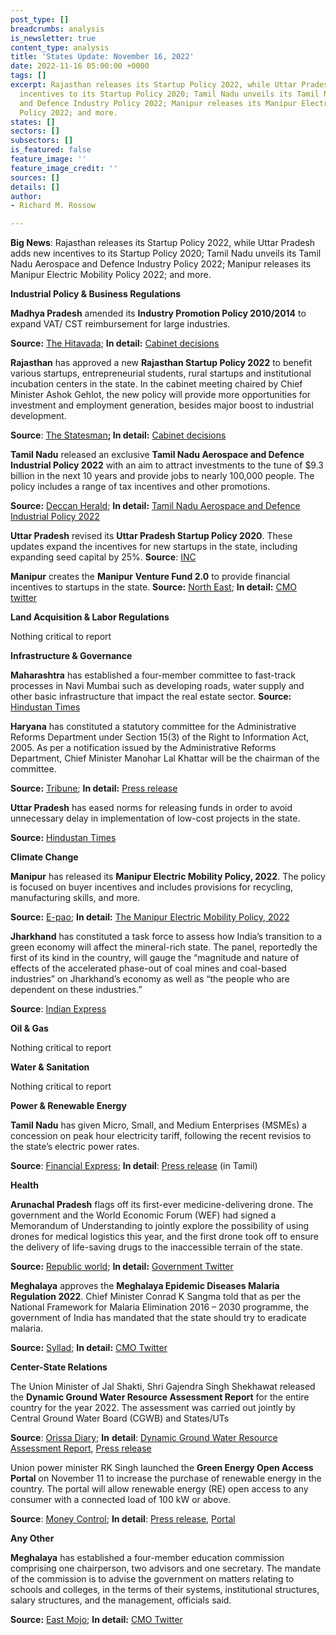 ```yaml
---
post_type: []
breadcrumbs: analysis
is_newsletter: true
content_type: analysis
title: 'States Update: November 16, 2022'
date: 2022-11-16 05:00:00 +0000
tags: []
excerpt: Rajasthan releases its Startup Policy 2022, while Uttar Pradesh adds new
  incentives to its Startup Policy 2020; Tamil Nadu unveils its Tamil Nadu Aerospace
  and Defence Industry Policy 2022; Manipur releases its Manipur Electric Mobility
  Policy 2022; and more.
states: []
sectors: []
subsectors: []
is_featured: false
feature_image: ''
feature_image_credit: ''
sources: []
details: []
author:
- Richard M. Rossow

---
```

**Big News**: Rajasthan releases its Startup Policy 2022, while Uttar Pradesh adds new incentives to its Startup Policy 2020; Tamil Nadu unveils its Tamil Nadu Aerospace and Defence Industry Policy 2022; Manipur releases its Manipur Electric Mobility Policy 2022; and more.

**Industrial Policy & Business Regulations**

**Madhya Pradesh** amended its **Industry Promotion Policy 2010/2014** to expand VAT/ CST reimbursement for large industries.

**Source:** [The Hitavada](https://www.thehitavada.com/Encyc/2022/11/10/Cabinet-approves-Rs-678-crore-for-CM-Rise-Scheme.html); **In detail:** [Cabinet decisions](https://www.mpinfo.org/Home/CabinetDetails?newsid=221109S2&fontname=FontEnglish&LocID=32&pubdate=11/09/2022)

**Rajasthan** has approved a new **Rajasthan Startup Policy 2022** to benefit various startups, entrepreneurial students, rural startups and institutional incubation centers in the state. In the cabinet meeting chaired by Chief Minister Ashok Gehlot, the new policy will provide more opportunities for investment and employment generation, besides major boost to industrial development.

**Source**: [The Statesman](https://www.thestatesman.com/india/gehlot-govt-approves-new-rajasthan-startup-policy-2022-1503130043.html)**; In detail:** [Cabinet decisions](https://cmo.rajasthan.gov.in/cmoadmin/Program/Pdf/4f909888d4cf4369b295d94e77f8021b_01.pdf)

**Tamil Nadu** released an exclusive **Tamil Nadu Aerospace and Defence Industrial Policy 2022** with an aim to attract investments to the tune of $9.3 billion in the next 10 years and provide jobs to nearly 100,000 people. The policy includes a range of tax incentives and other promotions.

**Source:** [Deccan Herald](https://www.deccanherald.com/national/south/tamil-nadu-launches-aerospace-defence-industrial-policy-1160512.html); **In detail:** [Tamil Nadu Aerospace and Defence Industrial Policy 2022](https://investingintamilnadu.com/DIGIGOV/StaticAttachment?AttachmentFileName=/pdf/poli_noti/Aerospace_and_Defence_Policy_2022.pdf)

**Uttar Pradesh** revised its **Uttar Pradesh Startup Policy 2020**. These updates expand the incentives for new startups in the state, including expanding seed capital by 25%. **Source**: [INC](https://inc42.com/buzz/up-govt-revamps-startup-policy-increases-seed-capital-by-50-to-inr-7-lakh/)

**Manipur** creates the **Manipur** **Venture Fund 2.0** to provide financial incentives to startups in the state. **Source:** [North East](https://www.northeasttoday.in/2022/11/12/manipur-cm-launches-new-start-up-venture-provide-employment-opportunities-to-every-household/); **In detail:** [CMO twitter](https://twitter.com/manipur_cmo/status/1591428924894244867)

**Land Acquisition & Labor Regulations**

Nothing critical to report

**Infrastructure & Governance**

**Maharashtra** has established a four-member committee to fast-track processes in Navi Mumbai such as developing roads, water supply and other basic infrastructure that impact the real estate sector. **Source:** [Hindustan Times](https://www.hindustantimes.com/real-estate/maharashtra-sets-up-committee-to-fast-track-navi-mumbai-real-estate-projects-101667823795472.html)

**Haryana** has constituted a statutory committee for the Administrative Reforms Department under Section 15(3) of the Right to Information Act, 2005. As per a notification issued by the Administrative Reforms Department, Chief Minister Manohar Lal Khattar will be the chairman of the committee.

**Source:** [Tribune](https://acrobat.adobe.com/id/urn:aaid:sc:VA6C2:57929f50-ac55-457d-8384-83eaae51352d); **In detail:** [Press release](https://acrobat.adobe.com/id/urn:aaid:sc:VA6C2:e9f31566-39ad-4c8f-bfaa-63a362bdb20e)

**Uttar Pradesh** has eased norms for releasing funds in order to avoid unnecessary delay in implementation of low-cost projects in the state.

**Source:** [Hindustan Times](https://www.hindustantimes.com/cities/lucknow-news/lowcost-projects-uttar-pradesh-government-eases-norms-for-releasing-funds-to-avoid-delay-101667842901565.html)

**Climate Change**

**Manipur** has released its **Manipur Electric Mobility Policy, 2022**. The policy is focused on buyer incentives and includes provisions for recycling, manufacturing skills, and more.

**Source:** [E-pao](http://e-pao.net/GP.asp?src=22..101122.nov22); **In detail:** [The Manipur Electric Mobility Policy, 2022](https://manipurgovtpress.nic.in/en/details_gazzete/?gazette=1573)

**Jharkhand** has constituted a task force to assess how India’s transition to a green economy will affect the mineral-rich state. The panel, reportedly the first of its kind in the country, will gauge the “magnitude and nature of effects of the accelerated phase-out of coal mines and coal-based industries” on Jharkhand’s economy as well as “the people who are dependent on these industries.”

**Source**: [Indian Express](https://indianexpress.com/article/opinion/editorials/jharkhands-task-force-to-assess-impact-of-indias-climate-commitments-is-a-step-in-the-right-direction-8263662/)

**Oil & Gas**

Nothing critical to report

**Water & Sanitation**

Nothing critical to report

**Power & Renewable Energy**

**Tamil Nadu** has given Micro, Small, and Medium Enterprises (MSMEs) a concession on peak hour electricity tariff, following the recent revisios to the state’s electric power rates.

**Source**: [Financial Express](https://www.financialexpress.com/industry/sme/msme-eodb-tamil-nadu-govt-reduces-peak-hour-power-charges-to-15-for-msmes/2802953/); **In detail**: [Press release](https://cms.tn.gov.in/sites/default/files/press_release/pr091122_1978.pdf) (in Tamil)

**Health**

**Arunachal Pradesh** flags off its first-ever medicine-delivering drone. The government and the World Economic Forum (WEF) had signed a Memorandum of Understanding to jointly explore the possibility of using drones for medical logistics this year, and the first drone took off to ensure the delivery of life-saving drugs to the inaccessible terrain of the state.

**Source:** [Republic world](https://www.republicworld.com/india-news/general-news/a-game-changer-in-a-first-drone-delivers-medicine-in-remote-areas-of-arunachal-pradesh-articleshow.html); **In detail:** [Government Twitter](https://twitter.com/MyGovArunachal/status/1590630075514630146)

**Meghalaya** approves the **Meghalaya Epidemic Diseases Malaria Regulation 2022**. Chief Minister Conrad K Sangma told that as per the National Framework for Malaria Elimination 2016 – 2030 programme, the government of India has mandated that the state should try to eradicate malaria.

**Source:** [Syllad](https://www.syllad.com/govt-approves-meghalaya-epidemic-diseases-malaria-regulation-2022/); **In detail:** [CMO Twitter](https://twitter.com/SangmaConrad/status/1590345599815413761)

**Center-State Relations**

The Union Minister of Jal Shakti, Shri Gajendra Singh Shekhawat released the **Dynamic Ground Water Resource Assessment Report** for the entire country for the year 2022. The assessment was carried out jointly by Central Ground Water Board (CGWB) and States/UTs

**Source**: [Orissa Diary](https://orissadiary.com/union-minister-of-jal-shakti-gajendra-singh-shekhawat-today-released-the-dynamic-ground-water-resource-assessment-report-for-the-country-for-the-year-2022/); **In** **detail**: [Dynamic Ground Water Resource Assessment Report](https://static.pib.gov.in/WriteReadData/userfiles/file/GWRA2022(1)HIDO.pdf), [Press release](https://pib.gov.in/PressReleaseIframePage.aspx?PRID=1874808)

Union power minister RK Singh launched the **Green Energy Open Access Portal** on November 11 to increase the purchase of renewable energy in the country. The portal will allow renewable energy (RE) open access to any consumer with a connected load of 100 kW or above.

**Source**: [Money Control](https://www.moneycontrol.com/news/power/power-minister-rk-singh-launches-green-energy-open-access-portal-9502601.html); **In detail**: [Press release](https://pib.gov.in/PressReleasePage.aspx?PRID=1875269), [Portal](https://greenopenaccess.in/)

**Any Other**

**Meghalaya** has established a four-member education commission comprising one chairperson, two advisors and one secretary. The mandate of the commission is to advise the government on matters relating to schools and colleges, in the terms of their systems, institutional structures, salary structures, and the management, officials said.

**Source:** [East Mojo](https://www.eastmojo.com/meghalaya/2022/11/09/meghalaya-to-have-4-member-state-education-commission/); **In detail:** [CMO Twitter](https://twitter.com/SangmaConrad/status/1590381935909810177)
